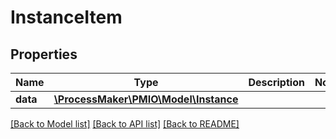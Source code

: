 # InstanceItem

## Properties
Name | Type | Description | Notes
------------ | ------------- | ------------- | -------------
**data** | [**\ProcessMaker\PMIO\Model\Instance**](Instance.md) |  | 

[[Back to Model list]](../README.md#documentation-for-models) [[Back to API list]](../README.md#documentation-for-api-endpoints) [[Back to README]](../README.md)


